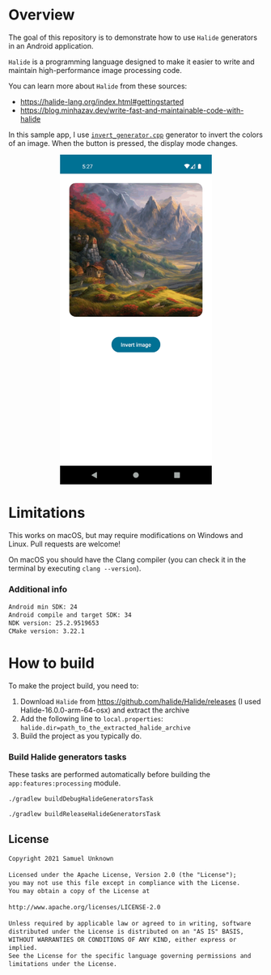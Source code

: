 # Overview

The goal of this repository is to demonstrate how to use `Halide` generators in an Android application.

`Halide` is a programming language designed to make it easier to write and maintain high-performance image processing code.

You can learn more about `Halide` from these sources:
 - https://halide-lang.org/index.html#gettingstarted
 - https://blog.minhazav.dev/write-fast-and-maintainable-code-with-halide

In this sample app, I use [`invert_generator.cpp`](app/features/processing/src/main/cpp/halide/invert_generator.cpp) 
generator to invert the colors of an image. When the button is pressed, the display mode changes.

<p align="center">
<img src="/Sample.gif?raw=true" width="300px" align="middle">
</p>

# Limitations
This works on macOS, but may require modifications on Windows and Linux. Pull requests are welcome!

On macOS you should have the Clang compiler (you can check it in the terminal by executing `clang --version`).

### Additional info
```
Android min SDK: 24
Android compile and target SDK: 34
NDK version: 25.2.9519653
CMake version: 3.22.1
```

# How to build
To make the project build, you need to:

1) Download `Halide` from https://github.com/halide/Halide/releases (I used Halide-16.0.0-arm-64-osx) and extract the archive
2) Add the following line to `local.properties`: `halide.dir=path_to_the_extracted_halide_archive`
3) Build the project as you typically do.

### Build Halide generators tasks
These tasks are performed automatically before building the `app:features:processing` module.

```
./gradlew buildDebugHalideGeneratorsTask
```
```
./gradlew buildReleaseHalideGeneratorsTask
```

## License
```
Copyright 2021 Samuel Unknown

Licensed under the Apache License, Version 2.0 (the "License");
you may not use this file except in compliance with the License.
You may obtain a copy of the License at

http://www.apache.org/licenses/LICENSE-2.0

Unless required by applicable law or agreed to in writing, software
distributed under the License is distributed on an "AS IS" BASIS,
WITHOUT WARRANTIES OR CONDITIONS OF ANY KIND, either express or implied.
See the License for the specific language governing permissions and
limitations under the License.
```
